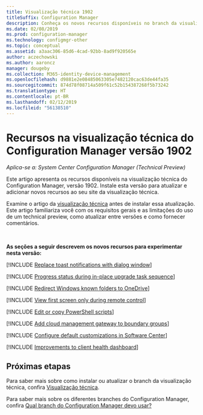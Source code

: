 ```yaml
---
title: Visualização técnica 1902
titleSuffix: Configuration Manager
description: Conheça os novos recursos disponíveis no branch da visualização técnica do Configuration Manager versão 1902.
ms.date: 02/08/2019
ms.prod: configuration-manager
ms.technology: configmgr-other
ms.topic: conceptual
ms.assetid: a3aac306-85d6-4cad-92bb-8ad9f920565e
author: aczechowski
ms.author: aaroncz
manager: dougeby
ms.collection: M365-identity-device-management
ms.openlocfilehash: d9881e2e08485063305e7482120cac63de44fa35
ms.sourcegitcommit: 874d78f08714a509f61c52b154387268f5b73242
ms.translationtype: HT
ms.contentlocale: pt-BR
ms.lasthandoff: 02/12/2019
ms.locfileid: "56138510"
---
```

# <a name="features-in-configuration-manager-technical-preview-version-1902"></a>Recursos na visualização técnica do Configuration Manager versão 1902

*Aplica-se a: System Center Configuration Manager (Technical Preview)*

Este artigo apresenta os recursos disponíveis na visualização técnica do Configuration Manager, versão 1902. Instale esta versão para atualizar e adicionar novos recursos ao seu site da visualização técnica. 

Examine o artigo da [visualização técnica](/sccm/core/get-started/technical-preview) antes de instalar essa atualização. Este artigo familiariza você com os requisitos gerais e as limitações do uso de um technical preview, como atualizar entre versões e como fornecer comentários.     


<!--  Known Issues Template
## Known issues 

[!INCLUDE [known issue title](includes/known-issue-bugid.md)]

-->



<br>

**As seções a seguir descrevem os novos recursos para experimentar nesta versão:**  

[!INCLUDE [Replace toast notifications with dialog window](includes/1902/3555947.md)]

[!INCLUDE [Progress status during in-place upgrade task sequence](includes/1902/3747129.md)]

[!INCLUDE [Redirect Windows known folders to OneDrive](includes/1902/3556021.md)]

[!INCLUDE [View first screen only during remote control](includes/1902/3231732.md)]

[!INCLUDE [Edit or copy PowerShell scripts](includes/1902/3705507.md)]

[!INCLUDE [Add cloud management gateway to boundary groups](includes/1902/3640932.md)]

[!INCLUDE [Configure default customizations in Software Center](includes/1902/3612112.md)]

[!INCLUDE [Improvements to client health dashboard](includes/1902/3599209.md)]



## <a name="next-steps"></a>Próximas etapas

Para saber mais sobre como instalar ou atualizar o branch da visualização técnica, confira [Visualização técnica](/sccm/core/get-started/technical-preview).    

Para saber mais sobre os diferentes branches do Configuration Manager, confira [Qual branch do Configuration Manager devo usar?](/sccm/core/understand/which-branch-should-i-use)
